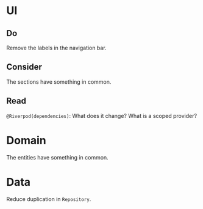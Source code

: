 # UI

## Do

Remove the labels in the navigation bar.

## Consider

The sections have something in common.

## Read

`@Riverpod(dependencies)`: What does it change? What is a scoped provider?

# Domain

The entities have something in common.

# Data

Reduce duplication in `Repository`.
